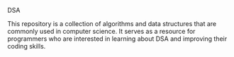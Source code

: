  DSA


This repository is a collection of algorithms and data structures that are commonly used in computer science. It serves as a resource for programmers who are interested in learning about DSA and improving their coding skills.
